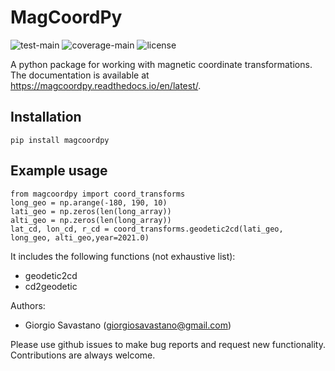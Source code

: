 # MagCoordPy

![test-main](https://github.com/giorgiosavastano/magcoordpy/actions/workflows/python-test-main.yml/badge.svg)
![coverage-main](https://img.shields.io/codecov/c/github/giorgiosavastano/magcoordpy)
![license](https://img.shields.io/github/license/giorgiosavastano/magcoordpy)

A python package for working with magnetic coordinate transformations.
The documentation is available at https://magcoordpy.readthedocs.io/en/latest/.

Installation
------------

    pip install magcoordpy

Example usage
-------------

    from magcoordpy import coord_transforms
    long_geo = np.arange(-180, 190, 10)
    lati_geo = np.zeros(len(long_array))
    alti_geo = np.zeros(len(long_array))
    lat_cd, lon_cd, r_cd = coord_transforms.geodetic2cd(lati_geo, long_geo, alti_geo,year=2021.0)


It includes the following functions (not exhaustive list):

* geodetic2cd
* cd2geodetic


Authors:

- Giorgio Savastano (<giorgiosavastano@gmail.com>)

Please use github issues to make bug reports and request new functionality. Contributions are always welcome.
